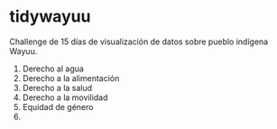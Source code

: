 # tidywayuu
Challenge de 15 días de visualización de datos sobre pueblo indígena Wayuu. 

1. Derecho al agua
2. Derecho a la alimentación
3. Derecho a la salud
4. Derecho a la movilidad
5. Equidad de género
6. 
